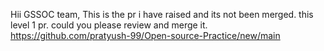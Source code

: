 Hii GSSOC team,
This is the pr i have raised and its not been merged.
this level 1 pr.
could you please review and merge it.
https://github.com/pratyush-99/Open-source-Practice/new/main 
